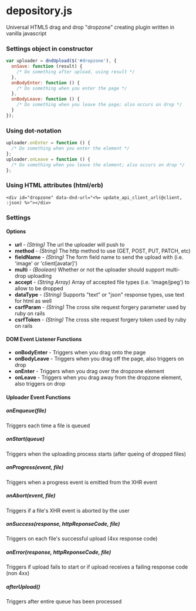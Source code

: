 # depository.js
Universal HTML5 drag and drop "dropzone" creating plugin written in vanilla javascript

### Settings object in constructor
``` javascript
var uploader = dndUpload($('#dropzone'), {
  onSave: function (result) {
    /* Do something after upload, using result */
  },
  onBodyEnter: function () {
    /* Do something when you enter the page */
  },
  onBodyLeave: function () {
    /* Do something when you leave the page; also occurs on drop */
  }
});
```

### Using dot-notation
``` javascript
uploader.onEnter = function () {
  /* Do something when you enter the element */
};
uploader.onLeave = function () {
  /* Do something when you leave the element; also occurs on drop */
};
```

### Using HTML attributes (html/erb)
``` erb
<div id="dropzone" data-dnd-url="<%= update_api_client_url(@client, :json) %>"></div>
```

### Settings
#### Options
* **url** - *(String)* The url the uploader will push to
* **method** - *(String)* The http method to use (GET, POST, PUT, PATCH, etc)
* **fieldName** - *(String)* The form field name to send the upload with (i.e. 'image' or 'client[avatar]')
* **multi** - *(Boolean)* Whether or not the uploader should support multi-drop uploading
* **accept** - *(String Array)* Array of accepted file types (i.e. 'image/jpeg') to allow to be dropped
* **dataType** - *(String)* Supports "text" or "json" response types, use text for html as well
* **csrfParam** - *(String)* The cross site request forgery parameter used by ruby on rails
* **csrfToken** - *(String)* The cross site request forgery token used by ruby on rails

#### DOM Event Listener Functions
* **onBodyEnter** - Triggers when you drag onto the page
* **onBodyLeave** - Triggers when you drag off the page, also triggers on drop
* **onEnter** - Triggers when you drag over the dropzone element
* **onLeave** - Triggers when you drag away from the dropzone element, also triggers on drop

#### Uploader Event Functions
##### onEnqueue(*file*)
Triggers each time a file is queued
##### onStart(*queue*) 
Triggers when the uploading process starts (after queing of dropped files)
##### onProgress(*event*, *file*)
Triggers when a progress event is emitted from the XHR event
##### onAbort(*event*, *file*)
Triggers if a file's XHR event is aborted by the user
##### onSuccess(*response*, *httpReponseCode*, *file*)
Triggers on each file's successful upload (4xx response code)
##### onError(*response*, *httpReponseCode*, *file*)
Triggers if upload fails to start or if upload receives a failing response code (non 4xx)
##### afterUpload()
Triggers after entire queue has been processed

